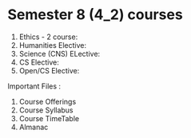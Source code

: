 # Semester 8 (4_2) courses
1. Ethics - 2 course:
2. Humanities Elective:
3. Science (CNS) ELective:
4. CS Elective:
5. Open/CS Elective:

Important Files :
1. Course Offerings
2. Course Syllabus
3. Course TimeTable
4. Almanac
  
